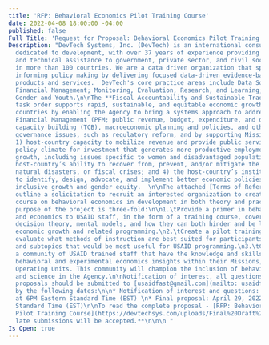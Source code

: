 ```yaml
---
title: 'RFP: Behavioral Economics Pilot Training Course'
date: 2022-04-08 18:00:00 -04:00
published: false
Full Title: 'Request for Proposal: Behavioral Economics Pilot Training Course'
Description: "DevTech Systems, Inc. (DevTech) is an international consulting firm
  dedicated to development, with over 37 years of experience providing advisory services
  and technical assistance to government, private sector, and civil society stakeholders
  in more than 100 countries. We are a data driven organization that specializes in
  informing policy making by delivering focused data-driven evidence-based analysis
  products and services.  DevTech's core practice areas include Data Solutions; Public
  Financial Management; Monitoring, Evaluation, Research, and Learning; and Education,
  Gender and Youth.\n\nThe **Fiscal Accountability and Sustainable Trade (FAST)**
  task order supports rapid, sustainable, and equitable economic growth in USAID-assisted
  countries by enabling the Agency to bring a systems approach to addressing Public
  Financial Management (PFM; public revenue, budget, expenditure, and debt), trade
  capacity building (TCB), macroeconomic planning and policies, and other economic
  governance issues, such as regulatory reform, and by supporting Missions to improve
  1) host-country capacity to mobilize revenue and provide public services; 2) the
  policy climate for investment that generates more productive employment and inclusive
  growth, including issues specific to women and disadvantaged populations; 3) the
  host-country’s ability to recover from, prevent, and/or mitigate the impact of conflict,
  natural disasters, or fiscal crises; and 4) the host-country’s institutional capacity
  to identify, design, advocate, and implement better economic policies to enhance
  inclusive growth and gender equity.  \n\nThe attached [Terms of Reference](https://devtechsys.com/uploads/Final%20Draft%20RFP%20for%20Behavioral%20Economics%20Course%20with%20Template.pdf)
  outline a solicitation to recruit an interested organization to create a pilot training
  course on behavioral economics in development in both theory and practice.  \n\nThe
  purpose of the project is three-fold:\n\n1.\tProvide a primer in behavioral science
  and economics to USAID staff, in the form of a training course, covering biases,
  decision theory, mental models, and how they can both hinder and be leveraged by
  economic growth and related programming.\n2.\tCreate a pilot training course to
  evaluate what methods of instruction are best suited for participants and the themes
  and subtopics that would be most useful for USAID programming.\n3.\tCreate and foster
  a community of USAID trained staff that have the knowledge and skills to promote
  behavioral and experimental economics insights within their Missions, Bureaus, and
  Operating Units. This community will champion the inclusion of behavioral economics
  and science in the Agency.\n\nNotification of interest, all questions, and final
  proposals should be submitted to [usaidfast@gmail.com](mailto: usaidfast@gmail.com)
  by the following dates:\n\n* Notification of interest and questions: April 15, 2022
  at 6PM Eastern Standard Time (EST) \n* Final proposal: April 29, 2022 6PM Eastern
  Standard Time (EST)\n\nTo read the complete proposal - [RFP: Behavioral Economics
  Pilot Training Course](https://devtechsys.com/uploads/Final%20Draft%20RFP%20for%20Behavioral%20Economics%20Course%20with%20Template.pdf)\n\n**No
  late submissions will be accepted.**\n\n\n "
Is Open: true
---
```


